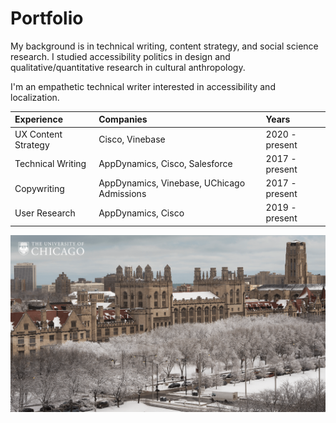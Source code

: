 # Portfolio

My background is in technical writing, content strategy, and social science research. I studied accessibility politics in design and qualitative/quantitative research in cultural anthropology. 

I'm an empathetic technical writer interested in accessibility and localization. 

| Experience | Companies | Years |
| :--- | :--- | :--- |
| UX Content Strategy | Cisco, Vinebase | 2020 - present |
| Technical Writing | AppDynamics, Cisco, Salesforce | 2017 - present |
| Copywriting | AppDynamics, Vinebase, UChicago Admissions | 2017 - present |
| User Research | AppDynamics, Cisco | 2019 - present |

![University of Chicago, Hyde Park IL](../../.gitbook/assets/uchicago_winter_snowygothic.png)

